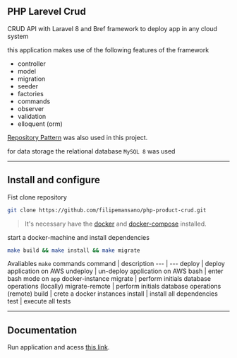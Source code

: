 ## PHP Larevel Crud
CRUD API with Laravel 8 and Bref framework to deploy app in any cloud system

this application makes use of the following features of the framework

- controller
- model
- migration
- seeder
- factories
- commands
- observer
- validation
- elloquent (orm)

[Repository Pattern](https://medium.com/@renicius.pagotto/entendendo-o-repository-pattern-fcdd0c36b63b) was also used in this project.

for data storage the relational database `MySQL 8` was used

---

## Install and configure


Fist clone repository
```bash
git clone https://github.com/filipemansano/php-product-crud.git
```

> It's necessary have the [docker](https://www.docker.com/) and [docker-compose](https://docs.docker.com/compose/install/) installed.

start a docker-machine and install dependencies
```bash
make build && make install && make migrate
```

Avaliables `make` commands
command | description
--- | ---
deploy | deploy application on AWS
undeploy | un-deploy application on AWS
bash | enter bash mode on `app` docker-instance
migrate | perform initials database operations (locally)
migrate-remote | perform initials database operations (remote)
build | crete a docker instances
install | install all dependencies
test | execute all tests

---

## Documentation
Run application and acess [this link](http://localhost:8000/docs/index.html).
